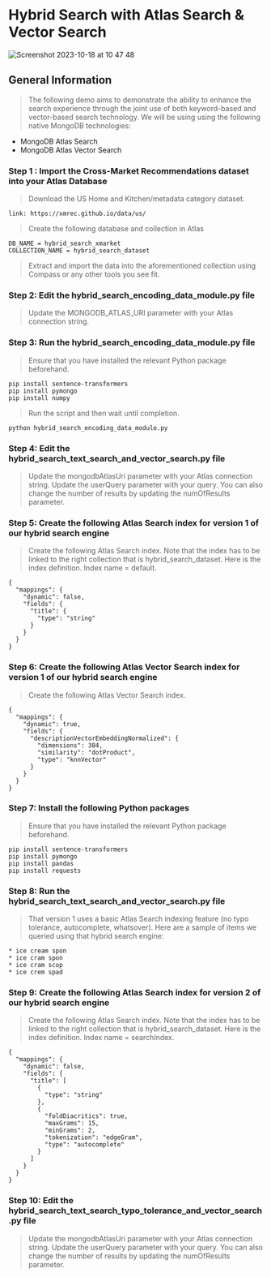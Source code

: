 # Hybrid Search with Atlas Search & Vector Search

![Screenshot 2023-10-18 at 10 47 48](https://github.com/JuicySantos06/hybrid-search-atlas-search-vectorsearch/assets/84564830/9c4cbd11-d3bd-4a95-b03b-15f20f422231)

## General Information
> The following demo aims to demonstrate the ability to enhance the search experience through the joint use of both keyword-based and vector-based search technology.
> We will be using using the following native MongoDB technologies:
* MongoDB Atlas Search
* MongoDB Atlas Vector Search

### Step 1 : Import the Cross-Market Recommendations dataset into your Atlas Database
> Download the US Home and Kitchen/metadata category dataset.
```
link: https://xmrec.github.io/data/us/
```
> Create the following database and collection in Atlas
```
DB_NAME = hybrid_search_xmarket
COLLECTION_NAME = hybrid_search_dataset
```
> Extract and import the data into the aforementioned collection using Compass or any other tools you see fit.

### Step 2: Edit the hybrid_search_encoding_data_module.py file
> Update the MONGODB_ATLAS_URI parameter with your Atlas connection string.

### Step 3: Run the hybrid_search_encoding_data_module.py file
> Ensure that you have installed the relevant Python package beforehand.
```
pip install sentence-transformers
pip install pymongo
pip install numpy
```
> Run the script and then wait until completion.
```
python hybrid_search_encoding_data_module.py
```

### Step 4: Edit the hybrid_search_text_search_and_vector_search.py file
> Update the mongodbAtlasUri parameter with your Atlas connection string.
> Update the userQuery parameter with your query.
> You can also change the number of results by updating the numOfResults parameter.

### Step 5: Create the following Atlas Search index for version 1 of our hybrid search engine
> Create the following Atlas Search index.
> Note that the index has to be linked to the right collection that is hybrid_search_dataset.
> Here is the index definition.
> Index name = default.
```
{
  "mappings": {
    "dynamic": false,
    "fields": {
      "title": {
        "type": "string"
      }
    }
  }
}
```

### Step 6: Create the following Atlas Vector Search index for version 1 of our hybrid search engine
> Create the following Atlas Vector Search index.
```
{
  "mappings": {
    "dynamic": true,
    "fields": {
      "descriptionVectorEmbeddingNormalized": {
        "dimensions": 384,
        "similarity": "dotProduct",
        "type": "knnVector"
      }
    }
  }
}
```

### Step 7: Install the following Python packages
> Ensure that you have installed the relevant Python package beforehand.
```
pip install sentence-transformers
pip install pymongo
pip install pandas
pip install requests
```

### Step 8: Run the hybrid_search_text_search_and_vector_search.py file
> That version 1 uses a basic Atlas Search indexing feature (no typo tolerance, autocomplete, whatsover).
> Here are a sample of items we queried using that hybrid search engine:
```
* ice cream spon
* ice cram spon
* ice cram scop
* ice crem spad
```

### Step 9: Create the following Atlas Search index for version 2 of our hybrid search engine
> Create the following Atlas Search index.
> Note that the index has to be linked to the right collection that is hybrid_search_dataset.
> Here is the index definition.
> Index name = searchIndex.
```
{
  "mappings": {
    "dynamic": false,
    "fields": {
      "title": [
        {
          "type": "string"
        },
        {
          "foldDiacritics": true,
          "maxGrams": 15,
          "minGrams": 2,
          "tokenization": "edgeGram",
          "type": "autocomplete"
        }
      ]
    }
  }
}
```

### Step 10: Edit the hybrid_search_text_search_typo_tolerance_and_vector_search.py file
> Update the mongodbAtlasUri parameter with your Atlas connection string.
> Update the userQuery parameter with your query.
> You can also change the number of results by updating the numOfResults parameter.

